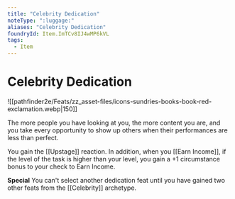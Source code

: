 ```yaml
---
title: "Celebrity Dedication"
noteType: ":luggage:"
aliases: "Celebrity Dedication"
foundryId: Item.ImTCv8IJ4wMP6kVL
tags:
  - Item
---
```


# Celebrity Dedication
![[pathfinder2e/Feats/zz_asset-files/icons-sundries-books-book-red-exclamation.webp|150]]

The more people you have looking at you, the more content you are, and you take every opportunity to show up others when their performances are less than perfect.

You gain the [[Upstage]] reaction. In addition, when you [[Earn Income]], if the level of the task is higher than your level, you gain a +1 circumstance bonus to your check to Earn Income.

**Special** You can't select another dedication feat until you have gained two other feats from the [[Celebrity]] archetype.
